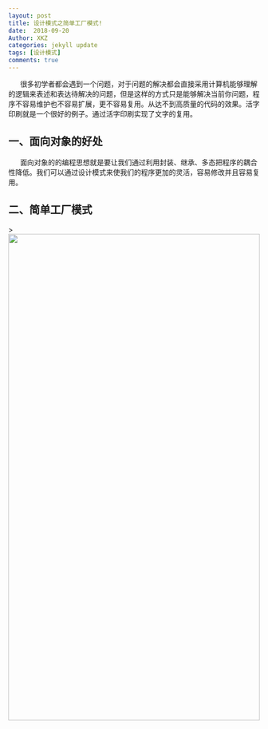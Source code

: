 ```yaml
---
layout: post
title: 设计模式之简单工厂模式!
date:  2018-09-20
Author: XKZ
categories: jekyll update
tags: [设计模式]
comments: true
---
```

&nbsp;&nbsp;&nbsp;&nbsp;&nbsp;&nbsp;很多初学者都会遇到一个问题，对于问题的解决都会直接采用计算机能够理解的逻辑来表述和表达待解决的问题，但是这样的方式只是能够解决当前你问题，程序不容易维护也不容易扩展，更不容易复用。从达不到高质量的代码的效果。活字印刷就是一个很好的例子。通过活字印刷实现了文字的复用。
<h2>一、面向对象的好处</h2>
&nbsp;&nbsp;&nbsp;&nbsp;&nbsp;&nbsp;面向对象的的编程思想就是要让我们通过利用封装、继承、多态把程序的耦合性降低。我们可以通过设计模式来使我们的程序更加的灵活，容易修改并且容易复用。
<h2>二、简单工厂模式</h2>>
<img src="https://xukaizhong188.github.io/xukaizhong.github.io/assets/postImages/2018-09-08/pic5.jpg" width = "100%" height = "50%"  />

